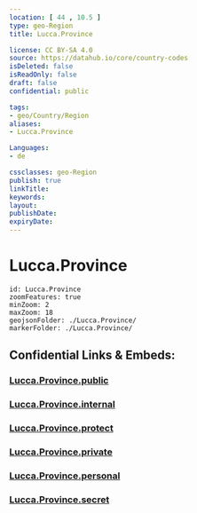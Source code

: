 ```yaml
---
location: [ 44 , 10.5 ] 
type: geo-Region
title: Lucca.Province

license: CC BY-SA 4.0
source: https://datahub.io/core/country-codes
isDeleted: false
isReadOnly: false
draft: false
confidential: public

tags:
- geo/Country/Region
aliases:
- Lucca.Province

Languages:
- de

cssclasses: geo-Region
publish: true
linkTitle: 
keywords: 
layout: 
publishDate: 
expiryDate: 
---
```


# Lucca.Province

```leaflet
id: Lucca.Province
zoomFeatures: true 
minZoom: 2 
maxZoom: 18
geojsonFolder: ./Lucca.Province/
markerFolder: ./Lucca.Province/
```


## Confidential Links & Embeds: 

### [Lucca.Province.public](/_public/\Earth\Continent\Europe\Europe~South\Italy\regions~Italy\TuscanyLucca.Province.public.md) 

### [Lucca.Province.internal](/_internal/\Earth\Continent\Europe\Europe~South\Italy\regions~Italy\TuscanyLucca.Province.internal.md) 

### [Lucca.Province.protect](/_protect/\Earth\Continent\Europe\Europe~South\Italy\regions~Italy\TuscanyLucca.Province.protect.md) 

### [Lucca.Province.private](/_private/\Earth\Continent\Europe\Europe~South\Italy\regions~Italy\TuscanyLucca.Province.private.md) 

### [Lucca.Province.personal](/_personal/\Earth\Continent\Europe\Europe~South\Italy\regions~Italy\TuscanyLucca.Province.personal.md) 

### [Lucca.Province.secret](/_secret/\Earth\Continent\Europe\Europe~South\Italy\regions~Italy\TuscanyLucca.Province.secret.md)

